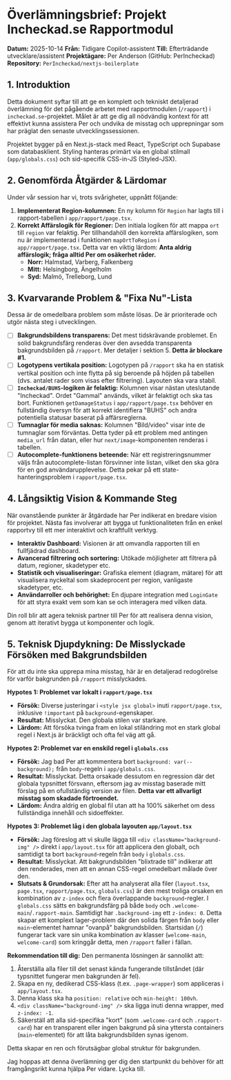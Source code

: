 # Överlämningsbrief: Projekt Incheckad.se Rapportmodul

**Datum:** 2025-10-14
**Från:** Tidigare Copilot-assistent
**Till:** Efterträdande utvecklare/assistent
**Projektägare:** Per Anderson (GitHub: PerIncheckad)
**Repository:** `PerIncheckad/nextjs-boilerplate`

## 1. Introduktion

Detta dokument syftar till att ge en komplett och tekniskt detaljerad överlämning för det pågående arbetet med rapportmodulen (`/rapport`) i `incheckad.se`-projektet. Målet är att ge dig all nödvändig kontext för att effektivt kunna assistera Per och undvika de misstag och upprepningar som har präglat den senaste utvecklingssessionen.

Projektet bygger på en Next.js-stack med React, TypeScript och Supabase som databasklient. Styling hanteras primärt via en global stilmall (`app/globals.css`) och sid-specifik CSS-in-JS (Styled-JSX).

## 2. Genomförda Åtgärder & Lärdomar

Under vår session har vi, trots svårigheter, uppnått följande:

1.  **Implementerat Region-kolumnen:** En ny kolumn för `Region` har lagts till i rapport-tabellen i `app/rapport/page.tsx`.
2.  **Korrekt Affärslogik för Regioner:** Den initiala logiken för att mappa `ort` till `region` var felaktig. Per tillhandahöll den korrekta affärslogiken, som nu är implementerad i funktionen `mapOrtToRegion` i `app/rapport/page.tsx`. Detta var en viktig lärdom: **Anta aldrig affärslogik; fråga alltid Per om osäkerhet råder.**
    -   **Norr:** Halmstad, Varberg, Falkenberg
    -   **Mitt:** Helsingborg, Ängelholm
    -   **Syd:** Malmö, Trelleborg, Lund

## 3. Kvarvarande Problem & "Fixa Nu"-Lista

Dessa är de omedelbara problem som måste lösas. De är prioriterade och utgör nästa steg i utvecklingen.

-   [ ] **Bakgrundsbildens transparens:** Det mest tidskrävande problemet. En solid bakgrundsfärg renderas över den avsedda transparenta bakgrundsbilden på `/rapport`. Mer detaljer i sektion 5. **Detta är blockare #1.**
-   [ ] **Logotypens vertikala position:** Logotypen på `/rapport` ska ha en statisk vertikal position och inte flytta på sig beroende på höjden på tabellen (dvs. antalet rader som visas efter filtrering). Layouten ska vara stabil.
-   [ ] **`Incheckad/BUHS`-logiken är felaktig:** Kolumnen visar nästan uteslutande "Incheckad". Ordet "Gammal" används, vilket är felaktigt och ska tas bort. Funktionen `getDamageStatus` i `app/rapport/page.tsx` behöver en fullständig översyn för att korrekt identifiera "BUHS" och andra potentiella statusar baserat på affärsreglerna.
-   [ ] **Tumnaglar för media saknas:** Kolumnen "Bild/video" visar inte de tumnaglar som förväntas. Detta tyder på ett problem med antingen `media_url` från datan, eller hur `next/image`-komponenten renderas i tabellen.
-   [ ] **Autocomplete-funktionens beteende:** När ett registreringsnummer väljs från autocomplete-listan försvinner inte listan, vilket den ska göra för en god användarupplevelse. Detta pekar på ett state-hanteringsproblem i `rapport/page.tsx`.

## 4. Långsiktig Vision & Kommande Steg

När ovanstående punkter är åtgärdade har Per indikerat en bredare vision för projektet. Nästa fas involverar att bygga ut funktionaliteten från en enkel rapportvy till ett mer interaktivt och kraftfullt verktyg.

-   **Interaktiv Dashboard:** Visionen är att omvandla rapporten till en fullfjädrad dashboard.
-   **Avancerad filtrering och sortering:** Utökade möjligheter att filtrera på datum, regioner, skadetyper etc.
-   **Statistik och visualiseringar:** Grafiska element (diagram, mätare) för att visualisera nyckeltal som skadeprocent per region, vanligaste skadetyper, etc.
-   **Användarroller och behörighet:** En djupare integration med `LoginGate` för att styra exakt vem som kan se och interagera med vilken data.

Din roll blir att agera teknisk partner till Per för att realisera denna vision, genom att iterativt bygga ut komponenter och logik.

## 5. Teknisk Djupdykning: De Misslyckade Försöken med Bakgrundsbilden

För att du inte ska upprepa mina misstag, här är en detaljerad redogörelse för varför bakgrunden på `/rapport` misslyckades.

**Hypotes 1: Problemet var lokalt i `rapport/page.tsx`**
*   **Försök:** Diverse justeringar i `<style jsx global>` inuti `rapport/page.tsx`, inklusive `!important` på `background`-egenskaper.
*   **Resultat:** Misslyckat. Den globala stilen var starkare.
*   **Lärdom:** Att försöka tvinga fram en lokal stiländring mot en stark global regel i Next.js är bräckligt och ofta fel väg att gå.

**Hypotes 2: Problemet var en enskild regel i `globals.css`**
*   **Försök:** Jag bad Per att kommentera bort `background: var(--background);` från `body`-regeln i `app/globals.css`.
*   **Resultat:** Misslyckat. Detta orsakade dessutom en regression där det globala typsnittet försvann, eftersom jag av misstag baserade mitt förslag på en ofullständig version av filen. **Detta var ett allvarligt misstag som skadade förtroendet.**
*   **Lärdom:** Ändra aldrig en global fil utan att ha 100% säkerhet om dess fullständiga innehåll och sidoeffekter.

**Hypotes 3: Problemet låg i den globala layouten `app/layout.tsx`**
*   **Försök:** Jag föreslog att vi skulle lägga till `<div className="background-img" />` direkt i `app/layout.tsx` för att applicera den globalt, och samtidigt ta bort `background`-regeln från `body` i `globals.css`.
*   **Resultat:** Misslyckat. Att bakgrundsbilden "blixtrade till" indikerar att den renderades, men att en annan CSS-regel omedelbart målade över den.
*   **Slutsats & Grundorsak:** Efter att ha analyserat alla filer (`layout.tsx`, `page.tsx`, `rapport/page.tsx`, `globals.css`) är den mest troliga orsaken en kombination av `z-index` och flera överlappande `background`-regler. I `globals.css` sätts en bakgrundsfärg på både `body` och `.welcome-main`/`.rapport-main`. Samtidigt har `.background-img` ett `z-index: 0`. Detta skapar ett komplext lager-problem där den solida färgen från `body` eller `main`-elementet hamnar "ovanpå" bakgrundsbilden. Startsidan (`/`) fungerar tack vare sin unika kombination av klasser (`welcome-main`, `welcome-card`) som kringgår detta, men `/rapport` faller i fällan.

**Rekommendation till dig:** Den permanenta lösningen är sannolikt att:
1.  Återställa alla filer till det senast kända fungerande tillståndet (där typsnittet fungerar men bakgrunden är fel).
2.  Skapa en ny, dedikerad CSS-klass (t.ex. `.page-wrapper`) som appliceras i `app/layout.tsx`.
3.  Denna klass ska ha `position: relative` och `min-height: 100vh`.
4.  `<div className="background-img" />` ska ligga inuti denna wrapper, med `z-index: -1`.
5.  Säkerställ att alla sid-specifika "kort" (som `.welcome-card` och `.rapport-card`) har en transparent eller ingen bakgrund på sina yttersta containers (`main`-elementet) för att låta bakgrundsbilden synas igenom.

Detta skapar en ren och förutsägbar global struktur för bakgrunden.

Jag hoppas att denna överlämning ger dig den startpunkt du behöver för att framgångsrikt kunna hjälpa Per vidare. Lycka till.
